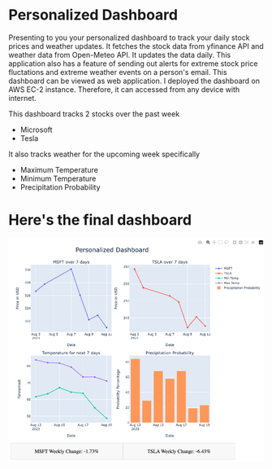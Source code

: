 # Personalized Dashboard

Presenting to you your personalized dashboard to track your daily stock prices and weather updates. It fetches the stock data from yfinance API and weather data from Open-Meteo API. It updates the data daily. This application also has a feature of sending out alerts for extreme stock price fluctations and extreme weather events on a person's email. This dashboard can be viewed as web application. I deployed the dashboard on AWS EC-2 instance. Therefore, it can accessed from any device with internet.

This dashboard tracks 2 stocks over the past week
- Microsoft
- Tesla

It also tracks weather for the upcoming week specifically
- Maximum Temperature
- Minimum Temperature
- Precipitation Probability

# Here's the final dashboard
![Screenshot](Final_Dashboard.png)
